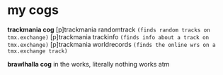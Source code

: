 # my cogs

**trackmania cog**
[p]trackmania randomtrack ``(finds random tracks on tmx.exchange)``
[p]trackmania trackinfo ``(finds info about a track on tmx.exchange)``
[p]trackmania worldrecords ``(finds the online wrs on a tmx.exchange track)``

**brawlhalla cog**
in the works, literally nothing works atm